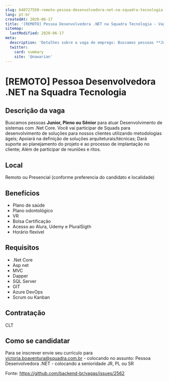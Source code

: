 ```yaml
---
slug: 640727550-remoto-pessoa-desenvolvedora-net-na-squadra-tecnologia
lang: pt-br
createdAt: 2020-06-17
title: '[REMOTO] Pessoa Desenvolvedora .NET na Squadra Tecnologia - Vaga de Emprego'
sitemap:
  lastModified: 2020-06-17
meta:
  description: 'Detalhes sobre a vaga de emprego: Buscamos pessoas **Junior, Pleno ou Sênior** para atuar Desenvolvimento de sistemas com .Net Core. Você vai participar de Squads para desenvolvimento de soluções para nossos clientes utilizando metodologias ágeis; Apoiará na definição de soluções arquiteturais/técnicas; Dará suporte ao planejamento do projeto e ao processo de implantação no cliente; Além de participar de reuniões e ritos.'
  twitter:
    card: summary
    site: '@nawarian'
---
```


# [REMOTO] Pessoa Desenvolvedora .NET na Squadra Tecnologia

## Descrição da vaga

Buscamos pessoas **Junior, Pleno ou Sênior** para atuar Desenvolvimento de sistemas com .Net Core.
Você vai participar de Squads para desenvolvimento de soluções para nossos clientes utilizando metodologias ágeis; Apoiará na definição de soluções arquiteturais/técnicas; Dará suporte ao planejamento do projeto e ao processo de implantação no cliente; Além de participar de reuniões e ritos.

## Local

Remoto ou Presencial (conforme preferencia do candidato e localidade)

## Benefícios

- Plano de saúde
- Plano odontológico
- VR
- Bolsa Certificação
- Acesso ao Alura, Udemy e PluralSigth
- Horário flexível

## Requisitos

- .Net Core
- Asp net
- MVC
- Dapper
- SQL Server
- GIT
- Azure DevOps
- Scrum ou Kanban


## Contratação

CLT

## Como se candidatar

Para se inscrever envie seu currículo para victoria.boaventura@squadra.com.br - colocando no assunto: Pessoa Desenvolvedora .NET - colocando a senioridade JR, PL ou SR

Fonte: https://github.com/backend-br/vagas/issues/2562